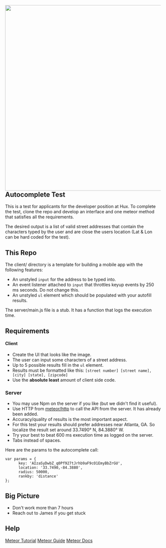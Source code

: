 <img src="https://i.imgur.com/Tfi0xR5.jpg" width="600" style="float:right">

## Autocomplete Test
This is a test for applicants for the developer position at Hux. To complete the test, clone the repo and develop an interface and one meteor method that satisfies all the requirements. 

The desired output is a list of valid street addresses that contain the characters typed by the user and are close the users location (Lat & Lon can be hard coded for the test).

## This Repo

The client/ directory is a template for building a mobile app with the following features:

- An unstyled `input` for the address to be typed into.
- An event listener attached to `input` that throttles keyup events by 250 ms seconds. Do not change this.
- An unstyled `ul` element which should be populated with your autofill results.

The server/main.js file is a stub. It has a function that logs the execution time.

## Requirements

#### Client
- Create the UI that looks like the image.
- The user can input some characters of a street address.
- Up to 5 possible results fill in the `ul` element.
- Results must be formatted like this: `[street number] [street name], [city] [state], [zipcode]`
- Use the **absolute least** amount of client side code.

### Server
- You may use Npm on the server if you like (but we didn't find it useful).
- Use HTTP from [meteor/http](https://docs.meteor.com/api/http.html) to call the API from the server. It has already been added.
- Accuracy/quality of results is the most important aspect.
- For this test your results should prefer addresses near Atlanta, GA. So localize the result set around 33.7490° N, 84.3880° W. 
- Try your best to beat 600 ms execution time as logged on the server.
- Tabs instead of spaces.

Here are the params to the autocomplete call:

    var params = {
	      key: 'AIzaSyDwbZ_q0Pf927tJrhb9aF9cO1EmyBbZrGU',
	      location: '33.7490,-84.3880',
	      radius: 50000,
	      rankby: 'distance'
    };

## Big Picture
- Don't work more than 7 hours
- Reach out to James if you get stuck

## Help
[Meteor Tutorial](https://www.meteor.com/try)
[Meteor Guide](http://guide.meteor.com)
[Meteor Docs](https://docs.meteor.com)
